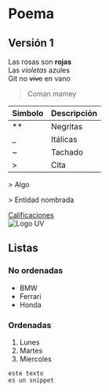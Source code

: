 # Poema
## Versión 1
Las rosas son **rojas**  
Las _violetas_ azules  
Git no ~~vive~~ en vano

> Coman mamey

|Simbolo|Descripción |
|-|-|
|**|Negritas|
|_|Itálicas|
|~|Tachado|
|>|Cita|

\> Algo

&gt; Entidad nombrada

[Calificaciones](http://www.uv.mx/calificaciones.com)  
![Logo UV](https://www.uv.mx/v2/images/logouv.jpg)

## Listas
### No ordenadas
* BMW
* Ferrari
* Honda
### Ordenadas
1. Lunes
2. Martes
3. Miercoles

```
este texto  
es un snippet
```
